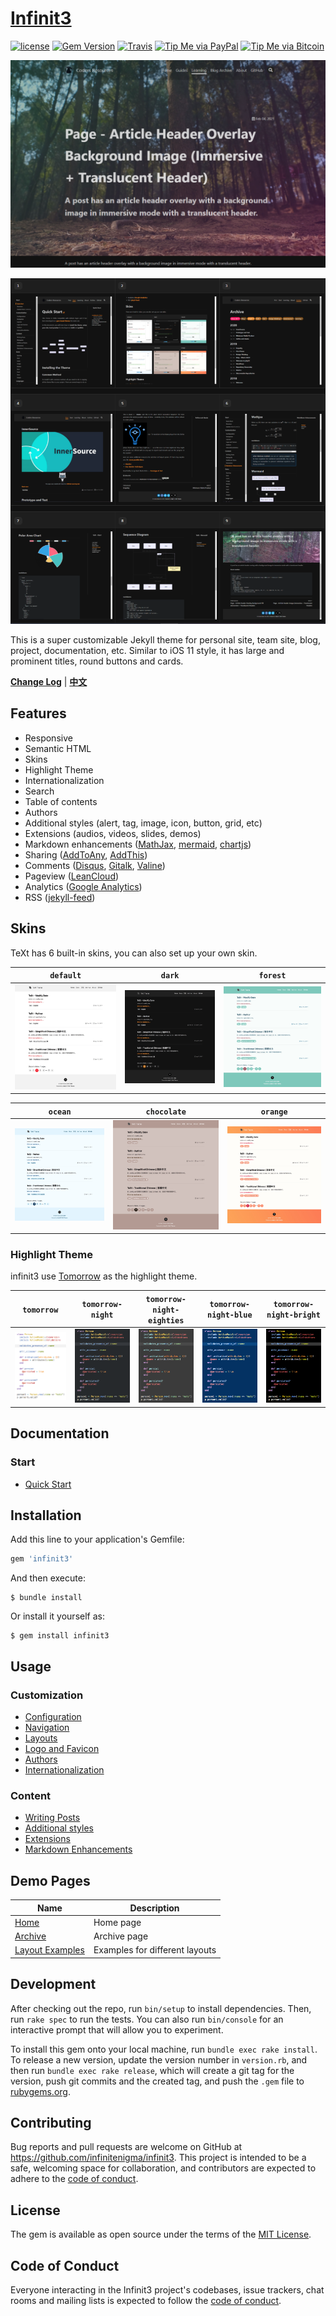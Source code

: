 # [Infinit3](https://github.com/infinitenigma/infinit3)

[![license](https://img.shields.io/github/license/infinitenigma/infinit3.svg)](https://github.com/infinitenigma/infinit3/blob/master/LICENSE)
[![Gem Version](https://img.shields.io/gem/v/infinit3.svg)](https://github.com/infinitenigma/infinit3/releases)
[![Travis](https://img.shields.io/travisinfinitenigma/infinit3.svg)](https://travis-ci.org/infinitenigma/infinit3)
[![Tip Me via PayPal](https://img.shields.io/badge/PayPal-tip%20me-1462ab.svg?logo=paypal)](https://www.paypal.me/jovan100janovic)
[![Tip Me via Bitcoin](https://img.shields.io/badge/Bitcoin-tip%20me-f7931a.svg?logo=bitcoin)](https://raw.githubusercontent.com/infinitenigma/infinit3/master/docs/assets/img/BTC-1JH3y3DNXE4osbGURsgaBo5qGii7DJbe3B.png)

![TeXt Theme](https://raw.githubusercontent.com/infinitenigma/infinit3/master/screenshots/sample-home.png)

![TeXt Theme Details](https://raw.githubusercontent.com/infinitenigma/infinit3/master/screenshots/infinit3-layouts.png)

This is a super customizable Jekyll theme for personal site, team site, blog, project, documentation, etc. Similar to iOS 11 style, it has large and prominent titles, round buttons and cards.

**[Change Log](https://github.com/infinitenigma/infinit3/blob/master/CHANGELOG.md)** | **[中文](https://github.com/infinitenigma/infinit3/blob/master/README-zh.md)**

## Features

- Responsive
- Semantic HTML
- Skins
- Highlight Theme
- Internationalization
- Search
- Table of contents
- Authors
- Additional styles (alert, tag, image, icon, button, grid, etc)
- Extensions (audios, videos, slides, demos)
- Markdown enhancements ([MathJax](https://www.mathjax.org/), [mermaid](https://mermaidjs.github.io/), [chartjs](http://www.chartjs.org/))
- Sharing ([AddToAny](https://www.addtoany.com/), [AddThis](https://www.addthis.com/))
- Comments ([Disqus](https://disqus.com/), [Gitalk](https://gitalk.github.io/), [Valine](https://valine.js.org/en/))
- Pageview ([LeanCloud](https://leancloud.cn/))
- Analytics ([Google Analytics](https://analytics.google.com/analytics/web/))
- RSS ([jekyll-feed](https://github.com/jekyll/jekyll-feed))

## Skins

TeXt has 6 built-in skins, you can also set up your own skin.

| `default` | `dark` | `forest` |
| --- |  --- | --- |
| ![Default](https://raw.githubusercontent.com/infinitenigma/infinit3/master/screenshots/skins_default.jpg) | ![Dark](https://raw.githubusercontent.com/infinitenigma/infinit3/master/screenshots/skins_dark.jpg) | ![Forest](https://raw.githubusercontent.com/infinitenigma/infinit3/master/screenshots/skins_forest.jpg) |

| `ocean` | `chocolate` | `orange` |
| --- |  --- | --- |
| ![Ocean](https://raw.githubusercontent.com/infinitenigma/infinit3/master/screenshots/skins_ocean.jpg) | ![Chocolate](https://raw.githubusercontent.com/infinitenigma/infinit3/master/screenshots/skins_chocolate.jpg) | ![Orange](https://raw.githubusercontent.com/infinitenigma/infinit3/master/screenshots/skins_orange.jpg) |

### Highlight Theme

infinit3 use [Tomorrow](https://github.com/chriskempson/tomorrow-theme) as the highlight theme.

| `tomorrow` | `tomorrow-night` | `tomorrow-night-eighties` | `tomorrow-night-blue` | `tomorrow-night-bright` |
| --- |  --- | --- | --- |  --- |
| ![Tomorrow](https://raw.githubusercontent.com/infinitenigma/infinit3/master/screenshots/highlight_tomorrow.png) | ![Tomorrow Night](https://raw.githubusercontent.com/infinitenigma/infinit3/master/screenshots/highlight_tomorrow-night.png) | ![Tomorrow Night Eighties](https://raw.githubusercontent.com/infinitenigma/infinit3/master/screenshots/highlight_tomorrow-night-eighties.png) | ![Tomorrow Night Blue](https://raw.githubusercontent.com/infinitenigma/infinit3/master/screenshots/highlight_tomorrow-night-blue.png) | ![Tomorrow Night Bright](https://raw.githubusercontent.com/infinitenigma/infinit3/master/screenshots/highlight_tomorrow-night-bright.png) |

## Documentation

### Start

- [Quick Start](/docs/en/quick-start)

## Installation

Add this line to your application's Gemfile:

```ruby
gem 'infinit3'
```

And then execute:

    $ bundle install

Or install it yourself as:

    $ gem install infinit3

## Usage

### Customization

- [Configuration](/docs/en/configuration)
- [Navigation](/docs/en/navigation)
- [Layouts](/docs/en/layouts)
- [Logo and Favicon](/docs/en/logo-and-favicon)
- [Authors](/docs/en/authors)
- [Internationalization](/docs/en/i18n)

### Content

- [Writing Posts](/docs/en/writing-posts)
- [Additional styles](/docs/en/additional-styles)
- [Extensions](/docs/en/extensions)
- [Markdown Enhancements](/docs/en/markdown-enhancements)

## Demo Pages

| Name | Description |
| --- | --- |
| [Home](/test/) | Home page |
| [Archive](/archive.html) | Archive page |
| [Layout Examples](/samples.html) | Examples for different layouts |


## Development

After checking out the repo, run `bin/setup` to install dependencies. Then, run `rake spec` to run the tests. You can also run `bin/console` for an interactive prompt that will allow you to experiment.

To install this gem onto your local machine, run `bundle exec rake install`. To release a new version, update the version number in `version.rb`, and then run `bundle exec rake release`, which will create a git tag for the version, push git commits and the created tag, and push the `.gem` file to [rubygems.org](https://rubygems.org).

## Contributing

Bug reports and pull requests are welcome on GitHub at https://github.com/infinitenigma/infinit3. This project is intended to be a safe, welcoming space for collaboration, and contributors are expected to adhere to the [code of conduct](https://github.com/infinitenigma/infinit3/blob/master/CODE_OF_CONDUCT.md).

## License

The gem is available as open source under the terms of the [MIT License](https://opensource.org/licenses/MIT).

## Code of Conduct

Everyone interacting in the Infinit3 project's codebases, issue trackers, chat rooms and mailing lists is expected to follow the [code of conduct](https://github.com/infinitenigma/infinit3/blob/master/CODE_OF_CONDUCT.md).
